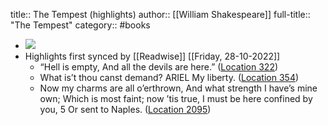 title:: The Tempest (highlights)
author:: [[William Shakespeare]]
full-title:: "The Tempest"
category:: #books

- ![](https://images-na.ssl-images-amazon.com/images/I/51VwfqmEX5L._SL200_.jpg)
- Highlights first synced by [[Readwise]] [[Friday, 28-10-2022]]
	- “Hell is empty, And all the devils are here.” ([Location 322](https://readwise.io/to_kindle?action=open&asin=B073WW5ZP8&location=322))
	- What is’t thou canst demand? ARIEL My liberty. ([Location 354](https://readwise.io/to_kindle?action=open&asin=B073WW5ZP8&location=354))
	- Now my charms are all o’erthrown, And what strength I have’s mine own; Which is most faint; now ’tis true, I must be here confined by you, 5 Or sent to Naples. ([Location 2095](https://readwise.io/to_kindle?action=open&asin=B073WW5ZP8&location=2095))